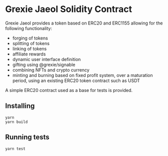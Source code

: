 # Grexie Jaeol Solidity Contract

Grexie Jaeol provides a token based on ERC20 and ERC1155 allowing for the
following functionality:

- forging of tokens
- splitting of tokens
- linking of tokens
- affiliate rewards
- dynamic user interface definition
- gifting using @grexie/signable
- combining NFTs and crypto currency
- minting and burning based on fixed profit system, over a maturation period,
  using an existing ERC20 token contract such as USDT

A simple ERC20 contract used as a base for tests is provided.

## Installing

```
yarn
yarn build
```

## Running tests

```
yarn test
```
